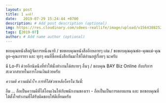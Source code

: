 ```yaml
---
layout: post
title: 1 นาที!
date:   2019-07-29 15:24:44 +0700
description: # Add post description (optional)
img: https://res.cloudinary.com/sdees-reallife/image/upload/v1564388252/IMG_20190729_091527.jpg # Add image post (optional)
tags: [2019-07]
author: # Add name author (optional)
---
```

ขอบคุณหนังสือผู้จัดการหนึ่งนาที / ขอขอบคุณหนังสืออีกหลายๆ เล่ม / ขอขอบคุณคุณพ่อ-คุณแม่-คุณลูก-คุณภรรยา และ ทุกๆ คนที่ซื้อหนังสือกันมาให้ได้อ่านอยู่เรื่อยๆ นะครับ

มี Lo-Fi ด้วยอีกนิดนึงที่ทำให้นั่งทำงานได้สบายๆ ลื่นๆ / ขอบคุณ BAY Biz Online กับบริการสะดวกสบายในการโอนเงินด้วยครับ

<i class="fa fa-child" style="color:plum"></i>

*ความดี ความมีน้ำใจ การที่ได้ช่วยเหลือใครในวันนี้*:

อืม ... ถือเป็นความดีที่ได้โอนเงินให้กับพนักงานของเรา - ถือเป็นเป็นการตอบแทน และ ขอขอบคุณที่ได้ตั้งใจทำงานที่ได้รับผิดชอบให้ดีเยี่ยมครับ
